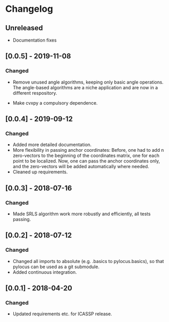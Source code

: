 # Changelog

## Unreleased

- Documentation fixes

## [0.0.5] - 2019-11-08
### Changed

- Remove unused angle algorithms, keeping only basic angle operations. The angle-based algorithms are a niche application and are now in a different respository.

- Make cvxpy a compulsory dependence.


## [0.0.4] - 2019-09-12
### Changed

- Added more detailed documentation. 
- More flexibility in passing anchor coordinates: Before, one had to add n zero-vectors to the 
beginning of the coordinates matrix, one for each point to be localized. Now, one can pass
the anchor coordinates only, and the zero-vectors will be added automatically where needed.
- Cleaned up requirements.

## [0.0.3] - 2018-07-16
### Changed

- Made SRLS algorithm work more robustly and efficiently, all tests passing. 

## [0.0.2] - 2018-07-12
### Changed

- Changed all imports to absolute (e.g. .basics to pylocus.basics), so that pylocus can be used as a git submodule. 
- Added continuous integration. 

## [0.0.1] - 2018-04-20 
### Changed

- Updated requirements etc. for ICASSP release. 
